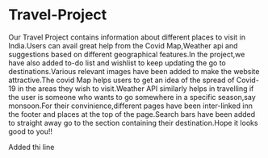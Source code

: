 # Travel-Project
Our Travel Project contains information about different places to visit in India.Users can avail great help from the Covid Map,Weather api and suggestions based on different geographical features.In the project,we have also added to-do list and wishlist to keep updating the go to destinations.Various relevant images have been added to make the website attractive.The covid Map helps users to get an idea of the spread of Covid-19 in the areas they wish to visit.Weather API similarly helps in travelling if the user is someone who wants to go somewhere in a specific season,say monsoon.For their convinience,different pages have been inter-linked inn the footer and places at the top of the page.Search bars have been added to straight away go to the section containing their destination.Hope it looks good to you!!

Added thi line
